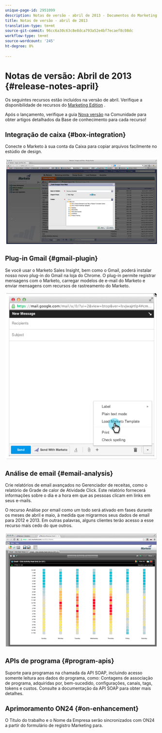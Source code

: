 ```yaml
---
unique-page-id: 2951099
description: Notas de versão - abril de 2013 - Documentos do Marketing - Documentação do produto
title: Notas de versão - abril de 2013
translation-type: tm+mt
source-git-commit: 96cc6a30c63c8e8dca793a52e4bf7ecaef8c08dc
workflow-type: tm+mt
source-wordcount: '245'
ht-degree: 0%

---
```



# Notas de versão: Abril de 2013 {#release-notes-april}

Os seguintes recursos estão incluídos na versão de abril. Verifique a disponibilidade de recursos do [Marketing Edition](http://docs.marketo.com/display/docs/assets/pricing.php) .

Após o lançamento, verifique a guia [Nova versão](release-notes-december-2013.md) na Comunidade para obter artigos detalhados da Base de conhecimento para cada recurso!

## Integração de caixa {#box-integration}

Conecte o Marketo à sua conta da Caixa para copiar arquivos facilmente no estúdio de design.

![](assets/image2014-9-22-15-3a47-3a56.png)

## Plug-in Gmail {#gmail-plugin}

Se você usar o Marketo Sales Insight, bem como o Gmail, poderá instalar nosso novo plug-in do Gmail na loja do Chrome. O plug-in permite registrar mensagens com o Marketo, carregar modelos de e-mail do Marketo e enviar mensagens com recursos de rastreamento do Marketo.

![](assets/image2014-9-22-15-3a48-3a57.png)

## Análise de email {#email-analysis}

Crie relatórios de email avançados no Gerenciador de receitas, como o relatório de Grade de calor de Atividade Click. Este relatório fornecerá informações sobre o dia e a hora em que as pessoas clicam em links em seus e-mails.

O recurso Análise por email como um todo será ativado em fases durante os meses de abril e maio, à medida que migrarmos seus dados de email para 2012 e 2013. Em outras palavras, alguns clientes terão acesso a esse recurso mais cedo do que outros.

![](assets/image2014-9-22-15-3a49-3a16.png)

## APIs de programa {#program-apis}

Suporte para programas na chamada da API SOAP, incluindo acesso somente leitura aos dados do programa, como: Contagens de associação de programa, adquiridas por, bem-sucedido, configurações, canais, tags, tokens e custos. Consulte a documentação da API SOAP para obter mais detalhes.

## Aprimoramento ON24 {#on-enhancement}

O Título do trabalho e o Nome da Empresa serão sincronizados com ON24 a partir do formulário de registro Marketing para.
